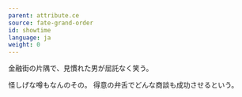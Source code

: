 ```yaml
---
parent: attribute.ce
source: fate-grand-order
id: showtime
language: ja
weight: 0
---
```


金融街の片隅で、見慣れた男が屈託なく笑う。

怪しげな噂もなんのその。
得意の弁舌でどんな商談も成功させるという。
